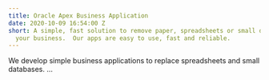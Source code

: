 ```yaml
---
title: Oracle Apex Business Application
date: 2020-10-09 16:54:00 Z
short: A simple, fast solution to remove paper, spreadsheets or small databases from
  your business.  Our apps are easy to use, fast and reliable.
---
```


We develop simple business applications to replace spreadsheets and small databases.
...